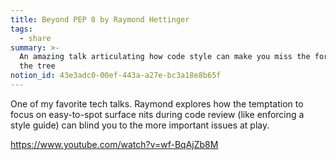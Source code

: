 ```yaml
---
title: Beyond PEP 8 by Raymond Hettinger
tags:
  - share
summary: >-
  An amazing talk articulating how code style can make you miss the forest for
  the tree
notion_id: 43e3adc0-00ef-443a-a27e-bc3a18e8b65f
---
```

One of my favorite tech talks. Raymond explores how the temptation to focus on easy-to-spot surface nits during code review (like enforcing a style guide) can blind you to the more important issues at play.

<https://www.youtube.com/watch?v=wf-BqAjZb8M>
